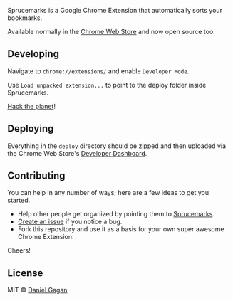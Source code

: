 <img src="https://raw.githubusercontent.com/ForestMist/sprucemarks/master/images/sprucemarks.jpg" alt="">

Sprucemarks is a Google Chrome Extension that automatically sorts your bookmarks.

Available normally in the [Chrome Web Store](https://chrome.google.com/webstore/detail/sprucemarks/fakeocdnmmmnokabaiflppclocckihoj) and now open source too.

## Developing

Navigate to `chrome://extensions/` and enable `Developer Mode`.

Use `Load unpacked extension...` to point to the deploy folder inside Sprucemarks.

[Hack the planet](https://www.youtube.com/watch?v=Cipc8EowshY)!

## Deploying

Everything in the `deploy` directory should be zipped and then uploaded via the Chrome Web Store's [Developer Dashboard](https://chrome.google.com/webstore/developer/dashboard).

## Contributing

You can help in any number of ways; here are a few ideas to get you started.

* Help other people get organized by pointing them to [Sprucemarks](https://chrome.google.com/webstore/detail/sprucemarks/fakeocdnmmmnokabaiflppclocckihoj).
* [Create an issue](https://github.com/ForestMist/sprucemarks/issues) if you notice a bug.
* Fork this repository and use it as a basis for your own super awesome Chrome Extension.

Cheers!

## License

MIT © [Daniel Gagan](https://forestmist.org)

